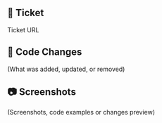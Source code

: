 ## 🎫 Ticket

Ticket URL

## 🚧 Code Changes

(What was added, updated, or removed)

## 📷 Screenshots

(Screenshots, code examples or changes preview)
